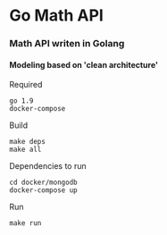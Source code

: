 # Go Math API

### Math API writen in Golang ###
#### Modeling based on 'clean architecture' ####

Required
```
go 1.9
docker-compose
```

Build
```
make deps
make all
```

Dependencies to run
```
cd docker/mongodb
docker-compose up
```

Run
```
make run
```